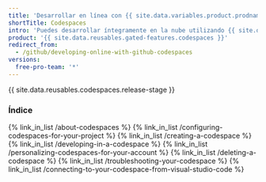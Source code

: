 ```yaml
---
title: 'Desarrollar en línea con {{ site.data.variables.product.prodname_codespaces }}'
shortTitle: Codespaces
intro: 'Puedes desarrollar íntegramente en la nube utilizando {{ site.data.variables.product.prodname_codespaces }}, un ambiente de desarrollo integrado (IDE) en {{ site.data.variables.product.prodname_dotcom }}.'
product: '{{ site.data.reusables.gated-features.codespaces }}'
redirect_from:
  - /github/developing-online-with-github-codespaces
versions:
  free-pro-team: '*'
---
```


{{ site.data.reusables.codespaces.release-stage }}

### Índice

{% link_in_list /about-codespaces %}
{% link_in_list /configuring-codespaces-for-your-project %}
{% link_in_list /creating-a-codespace %}
{% link_in_list /developing-in-a-codespace %}
{% link_in_list /personalizing-codespaces-for-your-account %}
{% link_in_list /deleting-a-codespace %}
{% link_in_list /troubleshooting-your-codespace %}
{% link_in_list /connecting-to-your-codespace-from-visual-studio-code %}
